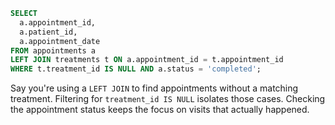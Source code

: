 ```sql
SELECT 
  a.appointment_id, 
  a.patient_id, 
  a.appointment_date
FROM appointments a
LEFT JOIN treatments t ON a.appointment_id = t.appointment_id
WHERE t.treatment_id IS NULL AND a.status = 'completed';
```

Say you're using a `LEFT JOIN` to find appointments without a matching treatment. Filtering for `treatment_id IS NULL` isolates those cases. Checking the appointment status keeps the focus on visits that actually happened. 